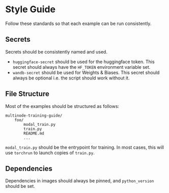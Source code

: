 # Style Guide

Follow these standards so that each example can be run consistently.

## Secrets

Secrets should be consistently named and used.

- `huggingface-secret` should be used for the huggingface token. This secret should always have the `HF_TOKEN` environment variable set.
- `wandb-secret` should be used for Weights & Biases. This secret should always be optional i.e. the script should work without it.

## File Structure

Most of the examples should be structured as follows:

```
multinode-training-guide/
    foo/
        modal_train.py
        train.py
        README.md
        ...
```

`modal_train.py` should be the entrypoint for training. In most cases, this will use `torchrun` to launch copies of `train.py`.

## Dependencies

Dependencies in images should always be pinned, and `python_version` should be set.
